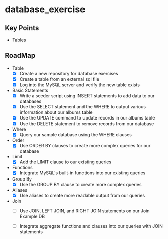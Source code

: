 # database_exercise

## Key Points
- Tables
  
## RoadMap
- Table
  - [X] Create a new repository for database exercises
  - [X] Create a table from an external sql file
  - [X] Log into the MySQL server and verify the new table exists
- Basic Statements
  - [X] Write a seeder script using INSERT statements to add data to our databases
  - [X] Use the SELECT statement and the WHERE to output various information about our albums table
  - [X] Use the UPDATE command to update records in our albums table
  - [X] Use the DELETE statement to remove records from our database
- Where
  - [X] Query our sample database using the WHERE clauses
- Order
  - [X] Use ORDER BY clauses to create more complex queries for our database
- Limit
  - [X] Add the LIMIT clause to our existing queries
- Functions
  - [X] Integrate MySQL's built-in functions into our existing queries
- Group By
  - [X] Use the GROUP BY clause to create more complex queries
- Aliases
  - [X] Use aliases to create more readable output from our queries
- Join
  - [ ] Use JOIN, LEFT JOIN, and RIGHT JOIN statements on our Join Example DB
  - [ ] Integrate aggregate functions and clauses into our queries with JOIN statements


